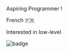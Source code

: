 Aspiring Programmer !

French 🇫🇷

Interested in low-level

![badge](https://www.codewars.com/users/Pikterra32/badges/large)
